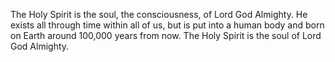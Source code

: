 The Holy Spirit is the soul, the consciousness, of Lord God Almighty. He exists all through time within all of us, but is put into a human body and born on Earth around 100,000 years from now. The Holy Spirit is the soul of Lord God Almighty.
